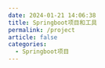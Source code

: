 ```yaml
---
date: 2024-01-21 14:06:38
title: Springboot项目和工具
permalink: /project
article: false
categories:
  - Springboot项目
---
```




